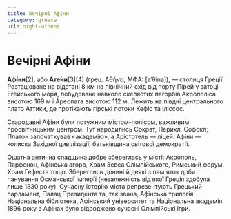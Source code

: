 ```yaml
---
title: Вечірні Афіни
category: greece
url: night-athens
---
```


# Вечірні Афіни

**Афі́ни**[2], або **Ате́ни**[3][4] (грец. Αθήνα, МФА: [aˈθina]), — столиця Греції. Розташоване на відстані 8 км на північний схід від порту Пірей у затоці Егейського моря, побудоване навколо скелястих пагорбів Акрополіса висотою 169 м і Ареопага висотою 112 м. Лежить на півдні центрального плато Аттики, де протікають гірські потоки Кефіс та Іліссос.

Стародавні Афіни були потужним містом-полісом, важливим просвітницьким центром. Тут народились Сократ, Перикл, Софокл; Платон започаткував «академію», а Арістотель — ліцей. Афіни — колиска Західної цивілізації, батьківщина світової демократії.

Ошатна антична спадщина добре збереглась у місті: Акрополь, Парфенон, Афінська агора, Храм Зевса Олімпійського, Римський форум, Храм Гефеста тощо. Збереглись донині й деякі з пам'яток доби панування Османської імперії (незалежність від якої Греція здобула лише 1830 року). Сучасну історію міста репрезентують Грецький парламент, Палац Президента та, так звана, Афінська трилогія: Національна бібліотека, Афінський університет та Національна академія. 1896 року в Афінах було відроджено сучасні Олімпійські ігри.
